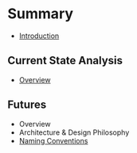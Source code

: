 # Summary

* [Introduction](README.md)

## Current State Analysis

* [Overview](current-state-analysis/overview.md)

## Futures

* Overview
* Architecture & Design Philosophy
* [Naming Conventions](futures/naming-conventions.md)

